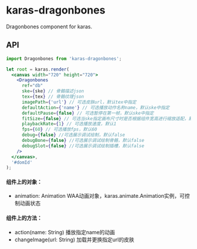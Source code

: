 # karas-dragonbones
Dragonbones component for karas.

## API
```jsx
import Dragonbones from 'karas-dragonbones';

let root = karas.render(
  <canvas width="720" height="720">
    <Dragonbones
      ref="db"
      ske={ske} // 骨骼描述json
      tex={tex} // 骨骼纹理json
      imagePath={'url'} // 可选皮肤url，默认tex中指定
      defaultAction={'name'} // 可选播放动作名称name，默认ske中指定
      defaultPause={false} // 可选暂停在第一帧，默认ske中指定
      fitSize={false} // 可选当ske指定画布尺寸时是否根据组件宽高进行缩放适配，默认false
      playbackRate={1} // 可选播放速度，默认1
      fps={60} // 可选播放fps，默认60
      debug={false} //可选展示调试绘制，默认false
      debugBone={false} //可选展示调试绘制骨骼，默认false
      debugSlot={false} //可选展示调试绘制插槽，默认false
    />
  </canvas>,
  '#domId'
);
```
#### 组件上的对象：
* animation: Animation WAA动画对象，karas.animate.Animation实例，可控制动画状态
#### 组件上的方法：
* action(name: String) 播放指定name的动画
* changeImage(url: String) 加载并更换指定url的皮肤
